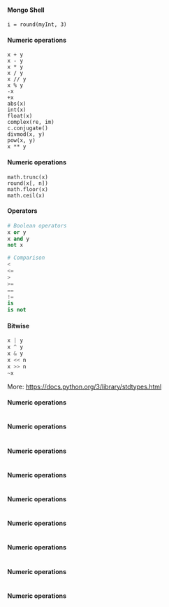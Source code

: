 #### Mongo Shell
```
i = round(myInt, 3)

```

#### Numeric operations
```
x + y
x - y
x * y
x / y
x // y
x % y
-x
+x
abs(x)
int(x)
float(x)
complex(re, im)
c.conjugate()
divmod(x, y)
pow(x, y)
x ** y
```


#### Numeric operations
```
math.trunc(x)
round(x[, n])
math.floor(x)
math.ceil(x)
```

#### Operators
```python
# Boolean operators
x or y
x and y
not x

# Comparison
<
<=
>
>=
==
!=
is
is not

```

#### Bitwise
```python
x | y
x ^ y
x & y
x << n
x >> n
~x
```


More: https://docs.python.org/3/library/stdtypes.html

#### Numeric operations
```
```

#### Numeric operations
```
```

#### Numeric operations
```
```

#### Numeric operations
```
```

#### Numeric operations
```
```

#### Numeric operations
```
```

#### Numeric operations
```
```

#### Numeric operations
```
```

#### Numeric operations
```
```
